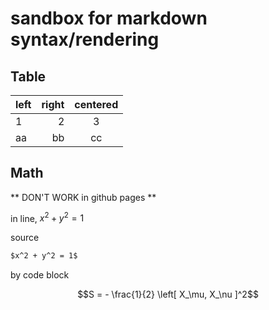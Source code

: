 # sandbox for markdown syntax/rendering

## Table

| left         | right         | centered       |
| :----------- | ------------: | :------------: |
| 1            | 2             | 3              |
| aa           | bb            | cc             |



## Math

** DON'T WORK in github pages **

in line, $x^2 + y^2 = 1$

source

``` markdown
$x^2 + y^2 = 1$
```

by code block

``` math
S = - \frac{1}{2} \left[ X_\mu, X_\nu ]^2
```

